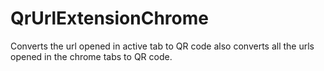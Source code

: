 # QrUrlExtensionChrome
Converts the url opened in active tab to QR code also converts all the urls opened in the chrome tabs to QR code.
